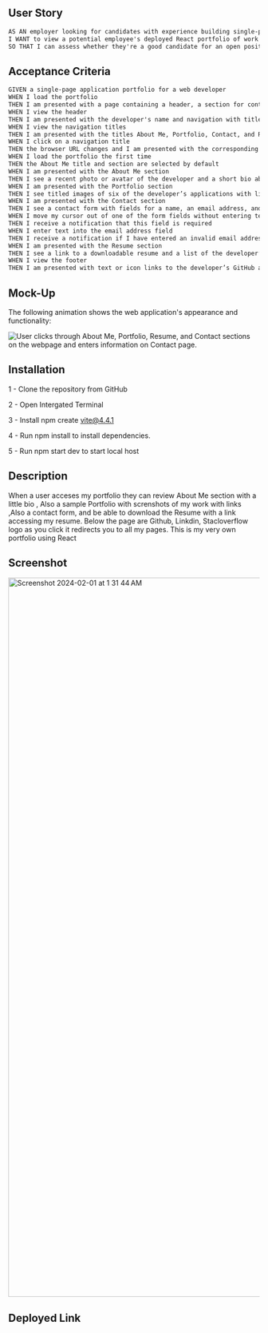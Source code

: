 
## User Story

```md
AS AN employer looking for candidates with experience building single-page applications
I WANT to view a potential employee's deployed React portfolio of work samples
SO THAT I can assess whether they're a good candidate for an open position
```

## Acceptance Criteria

```md
GIVEN a single-page application portfolio for a web developer
WHEN I load the portfolio
THEN I am presented with a page containing a header, a section for content, and a footer
WHEN I view the header
THEN I am presented with the developer's name and navigation with titles corresponding to different sections of the portfolio
WHEN I view the navigation titles
THEN I am presented with the titles About Me, Portfolio, Contact, and Resume, and the title corresponding to the current section is highlighted
WHEN I click on a navigation title
THEN the browser URL changes and I am presented with the corresponding section below the navigation and that title is highlighted
WHEN I load the portfolio the first time
THEN the About Me title and section are selected by default
WHEN I am presented with the About Me section
THEN I see a recent photo or avatar of the developer and a short bio about them
WHEN I am presented with the Portfolio section
THEN I see titled images of six of the developer’s applications with links to both the deployed applications and the corresponding GitHub repositories
WHEN I am presented with the Contact section
THEN I see a contact form with fields for a name, an email address, and a message
WHEN I move my cursor out of one of the form fields without entering text
THEN I receive a notification that this field is required
WHEN I enter text into the email address field
THEN I receive a notification if I have entered an invalid email address
WHEN I am presented with the Resume section
THEN I see a link to a downloadable resume and a list of the developer’s proficiencies
WHEN I view the footer
THEN I am presented with text or icon links to the developer’s GitHub and LinkedIn profiles, and their profile on a third platform (Stack Overflow, Twitter)
```

## Mock-Up

The following animation shows the web application's appearance and functionality:

![User clicks through About Me, Portfolio, Resume, and Contact sections on the webpage and enters information on Contact page.](./Assets/20-react-homework-demo-01.gif)


## Installation 

1 - Clone the repository from GitHub

2 - Open Intergated Terminal

3 - Install npm create vite@4.4.1 

4 - Run npm install to install dependencies.

5 - Run npm start dev to start local host 

## Description 

When a user acceses my portfolio they can review About Me section with a little bio , Also a sample Portfolio with screnshots of my work with links ,Also a contact form, and be able to download the Resume with a link accessing my resume. Below the page are Github, Linkdin, Stacloverflow logo as you click it redirects you to all my pages. This is my very own portfolio using React




## Screenshot 

<img width="1440" alt="Screenshot 2024-02-01 at 1 31 44 AM" src="https://github.com/manjotpadda13/Manjot-react-portfolio/assets/79305241/ab598cfd-6983-4bae-8514-cbf88aa33a64">



## Deployed Link 





